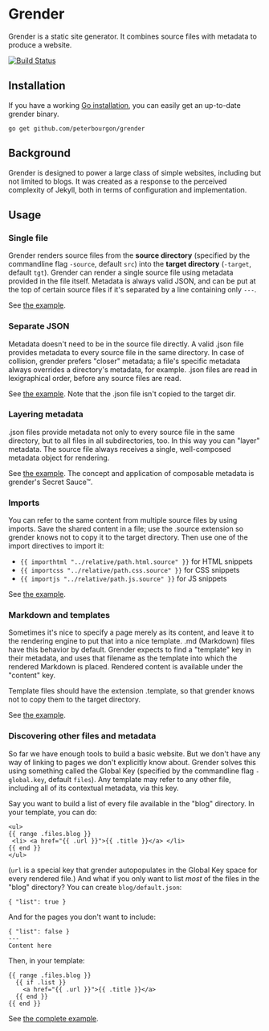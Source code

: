 # Grender

Grender is a static site generator. It combines source files with metadata to
produce a website.

[![Build Status][1]][2]

[1]: https://secure.travis-ci.org/peterbourgon/grender.png
[2]: http://www.travis-ci.org/peterbourgon/grender


## Installation

If you have a working [Go installation](http://golang.org/doc/install), you
can easily get an up-to-date grender binary.

    go get github.com/peterbourgon/grender


## Background

Grender is designed to power a large class of simple websites, including but
not limited to blogs. It was created as a response to the perceived complexity
of Jekyll, both in terms of configuration and implementation.


## Usage

### Single file

Grender renders source files from the **source directory** (specified by the
commandline flag `-source`, default `src`) into the **target directory**
(`-target`, default `tgt`). Grender can render a single source file using
metadata provided in the file itself. Metadata is always valid JSON, and can be
put at the top of certain source files if it's separated by a line containing
only `---`.

See [the example][01].

[01]: http://github.com/peterbourgon/grender/blob/grender-2/examples/01-single-file


### Separate JSON

Metadata doesn't need to be in the source file directly. A valid .json file
provides metadata to every source file in the same directory. In case of
collision, grender prefers "closer" metadata; a file's specific metadata always
overrides a directory's metadata, for example. .json files are read in
lexigraphical order, before any source files are read.

See [the example][02]. Note that the .json file isn't copied to the target dir.

[02]: http://github.com/peterbourgon/grender/blob/grender-2/examples/02-separate-json


### Layering metadata

.json files provide metadata not only to every source file in the same
directory, but to all files in all subdirectories, too. In this way you can
"layer" metadata. The source file always receives a single, well-composed
metadata object for rendering.

[03]: http://github.com/peterbourgon/grender/blob/grender-2/examples/03-layering-metadata

See [the example][03]. The concept and application of composable metadata is
grender's Secret Sauce™.


### Imports

You can refer to the same content from multiple source files by using imports.
Save the shared content in a file; use the .source extension so grender knows
not to copy it to the target directory. Then use one of the import directives
to import it:

* `{{ importhtml "../relative/path.html.source" }}` for HTML snippets
* `{{ importcss "../relative/path.css.source" }}` for CSS snippets
* `{{ importjs "../relative/path.js.source" }}` for JS snippets

See [the example][04].

[04]: http://github.com/peterbourgon/grender/blob/grender-2/examples/04-imports


### Markdown and templates

Sometimes it's nice to specify a page merely as its content, and leave it to
the rendering engine to put that into a nice template. .md (Markdown) files
have this behavior by default. Grender expects to find a "template" key in
their metadata, and uses that filename as the template into which the rendered
Markdown is placed. Rendered content is available under the "content" key.

Template files should have the extension .template, so that grender knows not
to copy them to the target directory.

See [the example][05].

[05]: http://github.com/peterbourgon/grender/blob/grender-2/examples/05-templates


### Discovering other files and metadata

So far we have enough tools to build a basic website. But we don't have any way
of linking to pages we don't explicitly know about. Grender solves this using
something called the Global Key (specified by the commandline flag
`-global.key`, default `files`). Any template may refer to any other file,
including all of its contextual metadata, via this key.

Say you want to build a list of every file available in the "blog" directory.
In your template, you can do:

```
<ul>
{{ range .files.blog }}
 <li> <a href="{{ .url }}">{{ .title }}</a> </li>
{{ end }}
</ul>
```

(`url` is a special key that grender autopopulates in the Global Key space for
every rendered file.) And what if you only want to list *most* of the files in
the "blog" directory? You can create `blog/default.json`:

```
{ "list": true }
```

And for the pages you don't want to include:

```
{ "list": false }
---
Content here
```

Then, in your template:

```
{{ range .files.blog }}
  {{ if .list }}
    <a href="{{ .url }}">{{ .title }}</a>
  {{ end }}
{{ end }}
```

See [the complete example][06].

[06]: http://github.com/peterbourgon/grender/blob/grender-2/examples/06-basic-blog


